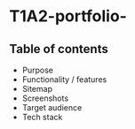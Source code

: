 # T1A2-portfolio-

## Table of contents 
- Purpose
- Functionality / features
- Sitemap
- Screenshots
- Target audience
- Tech stack 

